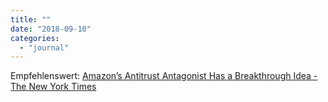 ```yaml
---
title: ""
date: "2018-09-10"
categories: 
  - "journal"
---
```


Empfehlenswert: [Amazon’s Antitrust Antagonist Has a Breakthrough Idea - The New York Times](https://www.nytimes.com/2018/09/07/technology/monopoly-antitrust-lina-khan-amazon.html)
